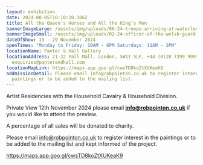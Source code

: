 ```yaml
---
layout: exhibition
date: 2024-08-05T18:10:28.106Z
title: All the Queen’s Horses and All the King’s Men
bannerImageLarge: /assets/img/uploads/06-24-troops-arriving-at-waterloo-for-overnight-coronation-rehearsal-80x160.jpg
bannerImageSmall: /assets/img/uploads/02-24-officer-of-the-welsh-guard-40x30.jpg
dateOfShow: 13 - 29 November 2024
openTimes: "Monday to Friday: 10AM - 6PM Saturdays: 11AM - 2PM"
locationName: Panter & Hall Gallery
locationAddress: 21-22 Pall Mall, London, SW1Y 5LP, +44 (0)20 7399 9999,
  enquiries@panterandhall.com
locationMapLink: https://maps.app.goo.gl/cwsTD8koZtXUKeaK9
addmissionDetail: Please email info@robpointon.co.uk to register interest in the
  paintings or to be added to the mailing list.
---
```

Artist Residencies with the Household Cavalry & Household Division.

Private View 12th November 2024 please email **info@robpointon.co.uk** if you would like to attend the preview.

A percentage of all sales will be donated to charity.

Please email info@robpointon.co.uk to register interest in the paintings or t﻿o be added to the mailing list and kept informed of the project.

https://maps.app.goo.gl/cwsTD8koZtXUKeaK9
